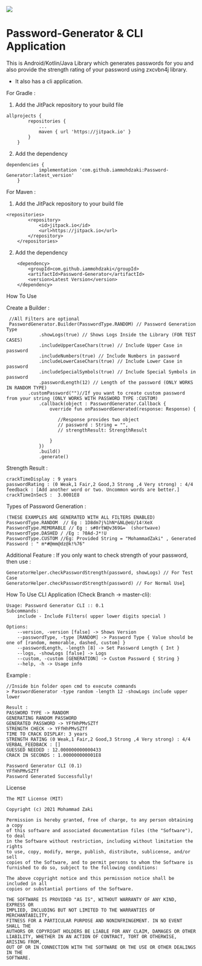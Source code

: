 
[![](https://jitpack.io/v/iammohdzaki/Password-Generator.svg)](https://jitpack.io/#iammohdzaki/Password-Generator)
# Password-Generator & CLI Application

This is Android/Kotlin/Java Library which generates passwords for you and also provide the strength rating of your password using zxcvbn4j library.
- It also has a cli application.

For Gradle : 
1. Add the JitPack repository to your build file
```
allprojects {
		repositories {
			...
			maven { url 'https://jitpack.io' }
		}
	}
```
2. Add the dependency
```
dependencies {
	        implementation 'com.github.iammohdzaki:Password-Generator:latest_version'
	}
```

For Maven : 
1. Add the JitPack repository to your build file
```
<repositories>
		<repository>
		    <id>jitpack.io</id>
		    <url>https://jitpack.io</url>
		</repository>
	</repositories>
```
2. Add the dependency
```
	<dependency>
	    <groupId>com.github.iammohdzaki</groupId>
	    <artifactId>Password-Generator</artifactId>
	    <version>Latest Version</version>
	</dependency>
```

How To Use

Create a Builder :
```
 //All Filters are optional
 PasswordGenerator.Builder(PasswordType.RANDOM) // Password Generation Type
            .showLogs(true) // Shows Logs Inside the Library (FOR TEST CASES)
            .includeUpperCaseChars(true) // Include Upper Case in password
            .includeNumbers(true) // Include Numbers in password
            .includeLowerCaseChars(true) // Include Lower Case in password
            .includeSpecialSymbols(true) // Include Special Symbols in password
            .passwordLength(12) // Length of the password (ONLY WORKS IN RANDOM TYPE)
	    .customPassword("")//If you want to create custom password from your string (ONLY WORKS WITH PASSWORD TYPE :CUSTOM)
            .callback(object : PasswordGenerator.Callback {
                override fun onPasswordGenerated(response: Response) {
          
                   //Response provides two object 
                   // password : String = "",
                   // strengthResult: StrengthResult
                 
                }
            })
            .build()
            .generate()
```

Strength Result :
```
crackTimeDisplay : 9 years
passwordRating : (0 Weak,1 Fair,2 Good,3 Strong ,4 Very strong) : 4/4
feedback : [Add another word or two. Uncommon words are better.]
crackTimeInSecS :  3.0001E8

```

Types of Password Generation : 
```
(THESE EXAMPLES ARE GENERATED WITH ALL FILTERS ENABLED)
PasswordType.RANDOM  // Eg : 1D8dm7j%1hN*&NL@eU/14!XeX
PasswordType.MEMORABLE // Eg : s#0rtW@v369&=  (shortwave)
PasswordType.DASHED / /Eg : ?0Ad-J*!U
PasswordType.CUSTOM //Eg: Provided String = "MohammadZaki" , Generated Password : " m*#@mm@dz@k!%76"
```

Additional Feature :
If you only want to check strength of your password, then use :
```
GeneratorHelper.checkPasswordStrength(password, showLogs) // For Test Case
GeneratorHelper.checkPasswordStrength(password) // For Normal Usel̥
```

How To Use CLI Application (Check Branch -> master-cli):
```
Usage: Password Generator CLI :: 0.1
Subcommands:
    include - Include Filters( upper lower digits special )

Options:
    --version, -version [false] -> Shows Version
    --passwordType, -type [RANDOM] -> Password Type { Value should be one of [random, memorable, dashed, custom] }
    --passwordLength, -length [8] -> Set Password Length { Int }
    --logs, -showLogs [false] -> Logs
    --custom, -custom [GENERATION] -> Custom Password { String }
    --help, -h -> Usage info
```

Example : 
```
//Inside bin folder open cmd to execute commands
> PasswordGenerator -type random -length 12 -showLogs include upper lower

Result :
PASSWORD TYPE -> RANDOM
GENERATING RANDOM PASSWORD
GENERATED PASSWORD -> YFfHhPMvSZTf
STRENGTH CHECK -> YFfHhPMvSZTf
TIME TO CRACK DISPLAY: 3 years
STRENGTH RATING (0 Weak,1 Fair,2 Good,3 Strong ,4 Very strong) : 4/4
VERBAL_FEEDBACK : []
GUESSED NEEDED : 12.000000000000433
CRACK IN SECONDS : 1.000000000001E8

Password Generator CLI (0.1)
YFfHhPMvSZTf
Password Generated Successfully!
```


License
```
The MIT License (MIT)

Copyright (c) 2021 Mohammad Zaki

Permission is hereby granted, free of charge, to any person obtaining a copy
of this software and associated documentation files (the "Software"), to deal
in the Software without restriction, including without limitation the rights
to use, copy, modify, merge, publish, distribute, sublicense, and/or sell
copies of the Software, and to permit persons to whom the Software is
furnished to do so, subject to the following conditions:

The above copyright notice and this permission notice shall be included in all
copies or substantial portions of the Software.

THE SOFTWARE IS PROVIDED "AS IS", WITHOUT WARRANTY OF ANY KIND, EXPRESS OR
IMPLIED, INCLUDING BUT NOT LIMITED TO THE WARRANTIES OF MERCHANTABILITY,
FITNESS FOR A PARTICULAR PURPOSE AND NONINFRINGEMENT. IN NO EVENT SHALL THE
AUTHORS OR COPYRIGHT HOLDERS BE LIABLE FOR ANY CLAIM, DAMAGES OR OTHER
LIABILITY, WHETHER IN AN ACTION OF CONTRACT, TORT OR OTHERWISE, ARISING FROM,
OUT OF OR IN CONNECTION WITH THE SOFTWARE OR THE USE OR OTHER DEALINGS IN THE
SOFTWARE.
```

